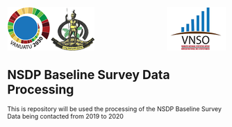 <img align="left" src="logos/nsdp_logo.png">
<img align="center" src="logos/vangovlogo.png">
<img align="right" src="logos/vnso_logo.png">

# NSDP Baseline Survey Data Processing
This is repository will be used the processing of the NSDP Baseline Survey Data being contacted from 2019 to 2020
